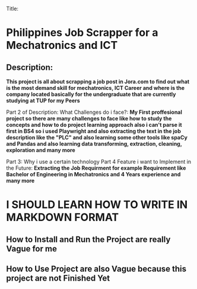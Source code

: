 
Title:
# Philippines Job Scrapper for a Mechatronics and ICT

## Description:
**This project is all about scrapping a job post in Jora.com to find out what is the most demand skill for mechatronics, ICT Career and where is the company located basically for the undergraduate that are currently studying at TUP for my Peers**

Part 2 of Description: What Challenges do i face?:
**My First proffesional project so there are many challenges to face like how to study the concepts and how to do project learning approach also i can't parse it first in BS4 so i used Playwright and also extracting the text in the job description like the "PLC" and also learning some other tools like spaCy and Pandas and also learning data transforming, extraction, cleaning, exploration and many more**

Part 3: Why i use a certain technology
Part 4 Feature i want to Implement in the Future: 
**Extracting the Job Requirment for example Requirement like Bachelor of Engineering in Mechatronics and 4 Years experience and many more**

# I SHOULD LEARN HOW TO WRITE IN MARKDOWN FORMAT 

## How to Install and Run the Project are really Vague for me
## How to Use Project are also Vague because this project are not Finished Yet 